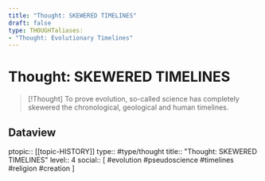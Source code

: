 ```yaml
---
title: "Thought: SKEWERED TIMELINES"
draft: false
type: THOUGHTaliases:
- "Thought: Evolutionary Timelines"
---
```

# Thought: SKEWERED TIMELINES
> [!Thought]
> To prove evolution, so-called science has completely skewered the chronological, geological and human timelines.

## Dataview
ptopic:: [[topic-HISTORY]]
type:: #type/thought
title:: "Thought: SKEWERED TIMELINES"
level:: 4
social:: [ #evolution #pseudoscience #timelines #religion #creation ]